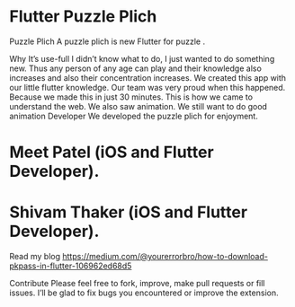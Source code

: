 # Flutter Puzzle Plich

Puzzle Plich
A puzzle plich is new Flutter for puzzle .

Why It’s use-full
I didn’t know what to do, I just wanted to do something new.
Thus any person of any age can play and their knowledge also increases and also their concentration increases.
We created this app with our little flutter knowledge.
Our team was very proud when this happened. Because we made this in just 30 minutes.
This is how we came to understand the web. We also saw animation.
We still want to do good animation
Developer
We developed the puzzle plich for enjoyment.

# Meet Patel (iOS and Flutter Developer).
# Shivam Thaker (iOS and Flutter Developer).

Read my blog
https://medium.com/@yourerrorbro/how-to-download-pkpass-in-flutter-106962ed68d5

Contribute
Please feel free to fork, improve, make pull requests or fill issues. I’ll be glad to fix bugs you encountered or improve the extension.
